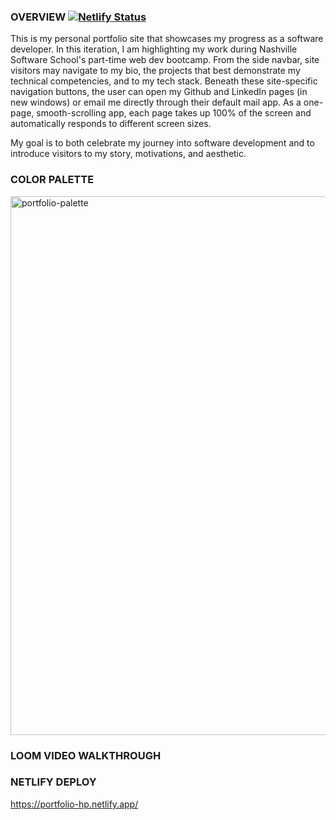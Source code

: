 ### OVERVIEW [![Netlify Status](https://api.netlify.com/api/v1/badges/ab054253-a131-46df-95bf-b9ede50512df/deploy-status)](https://app.netlify.com/sites/portfolio-hp/deploys)

This is my personal portfolio site that showcases my progress as a software developer. In this iteration, I am highlighting my work during Nashville Software School's part-time web dev bootcamp. From the side navbar, site visitors may navigate to my bio, the projects that best demonstrate my technical competencies, and to my tech stack. Beneath these site-specific navigation buttons, the user can open my Github and LinkedIn pages (in new windows) or email me directly through their default mail app. As a one-page, smooth-scrolling app, each page takes up 100% of the screen and automatically responds to different screen sizes.

My goal is to both celebrate my journey into software development and to introduce visitors to my story, motivations, and aesthetic.

### COLOR PALETTE

<img width="862" alt="portfolio-palette" src="https://user-images.githubusercontent.com/67122062/113318964-99726600-92d6-11eb-944e-f41bbf7f2d2d.png">

### LOOM VIDEO WALKTHROUGH

### NETLIFY DEPLOY
https://portfolio-hp.netlify.app/

